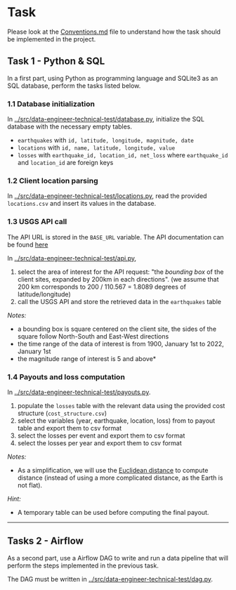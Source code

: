 # Task

Please look at the [Conventions.md](Conventions.md) file to understand how the task should be implemented in the project.

## Task 1 - Python & SQL

In a first part, using Python as programming language and SQLite3 as an SQL database, perform the tasks listed below.

### 1.1 Database initialization

In [../src/data-engineer-technical-test/database.py](../src/data-engineer-technical-test/database.py), initialize the SQL database with the necessary empty tables.

+ `earthquakes` with `id, latitude, longitude, magnitude, date`
+ `locations` with `id, name, latitude, longitude, value`
+ `losses` with `earthquake_id, location_id, net_loss` where `earthquake_id` and `location_id` are foreign keys

### 1.2 Client location parsing

In [../src/data-engineer-technical-test/locations.py](../src/data-engineer-technical-test/locations.py), read the provided `locations.csv` and insert its values in the database.

### 1.3 USGS API call

The API URL is stored in the `BASE_URL` variable. The API documentation can be found [here](https://earthquake.usgs.gov/fdsnws/event/1/)

In [../src/data-engineer-technical-test/api.py](../src/data-engineer-technical-test/api.py),

1. select the area of interest for the API request: "the *bounding box* of the client sites, expanded by 200km in each directions". (we assume that 200 km corresponds to 200 / 110.567 = 1.8089 degrees of latitude/longitude)
2. call the USGS API and store the retrieved data in the `earthquakes` table

*Notes:*

+ a bounding box is square centered on the client site, the sides of the square follow North-South and East-West directions
+ the time range of the data of interest is from 1900, January 1st to 2022, January 1st
+ the magnitude range of interest is 5 and above*

### 1.4 Payouts and loss computation

In [../src/data-engineer-technical-test/payouts.py](../src/data-engineer-technical-test/payouts.py).

1. populate the `losses` table with the relevant data using the provided cost structure (`cost_structure.csv`)
2. select the variables (year, earthquake, location, loss) from to payout table and export them to csv format
3. select the losses per event and export them to csv format
4. select the losses per year and export them to csv format

*Notes:*

+ As a simplification, we will use the [Euclidean distance](https://en.wikipedia.org/wiki/Euclidean_distance) to compute distance (instead of using a more complicated distance, as the Earth is not flat).

*Hint:*

+ A temporary table can be used before computing the final payout.

---

## Tasks 2 - Airflow

As a second part, use a Airflow DAG to write and run a data pipeline that will perform the steps implemented in the previous task.

The DAG must be written in [../src/data-engineer-technical-test/dag.py](../src/data-engineer-technical-test/dag.py).
